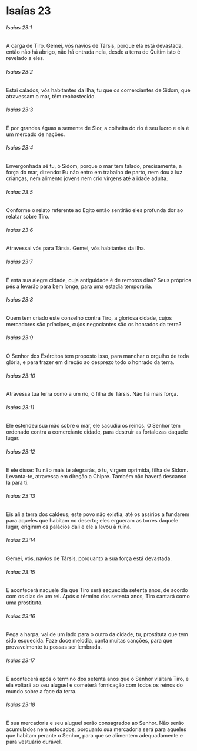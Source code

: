 # Isaías 23

###### Isaías 23:1

A carga de Tiro. Gemei, vós navios de Társis, porque ela está devastada, então não há abrigo, não há entrada nela, desde a terra de Quitim isto é revelado a eles.

###### Isaías 23:2

Estai calados, vós habitantes da ilha; tu que os comerciantes de Sidom, que atravessam o mar, têm reabastecido.

###### Isaías 23:3

E por grandes águas a semente de Sior, a colheita do rio é seu lucro e ela é um mercado de nações.

###### Isaías 23:4

Envergonhada sê tu, ó Sidom, porque o mar tem falado, precisamente, a força do mar, dizendo: Eu não entro em trabalho de parto, nem dou à luz crianças, nem alimento jovens nem crio virgens até a idade adulta.

###### Isaías 23:5

Conforme o relato referente ao Egito então sentirão eles profunda dor ao relatar sobre Tiro.

###### Isaías 23:6

Atravessai vós para Társis. Gemei, vós habitantes da ilha.

###### Isaías 23:7

É esta sua alegre cidade, cuja antiguidade é de remotos dias? Seus próprios pés a levarão para bem longe, para uma estadia temporária.

###### Isaías 23:8

Quem tem criado este conselho contra Tiro, a gloriosa cidade, cujos mercadores são príncipes, cujos negociantes são os honrados da terra?

###### Isaías 23:9

O Senhor dos Exércitos tem proposto isso, para manchar o orgulho de toda glória, e para trazer em direção ao desprezo todo o honrado da terra.

###### Isaías 23:10

Atravessa tua terra como a um rio, ó filha de Társis. Não há mais força.

###### Isaías 23:11

Ele estendeu sua mão sobre o mar, ele sacudiu os reinos. O Senhor tem ordenado contra a comerciante cidade, para destruir as fortalezas daquele lugar.

###### Isaías 23:12

E ele disse: Tu não mais te alegrarás, ó tu, virgem oprimida, filha de Sidom. Levanta-te, atravessa em direção a Chipre. Também não haverá descanso lá para ti.

###### Isaías 23:13

Eis ali a terra dos caldeus; este povo não existia, até os assírios a fundarem para aqueles que habitam no deserto; eles ergueram as torres daquele lugar, erigiram os palácios dali e ele a levou à ruína.

###### Isaías 23:14

Gemei, vós, navios de Társis, porquanto a sua força está devastada.

###### Isaías 23:15

E acontecerá naquele dia que Tiro será esquecida setenta anos, de acordo com os dias de um rei. Após o término dos setenta anos, Tiro cantará como uma prostituta.

###### Isaías 23:16

Pega a harpa, vai de um lado para o outro da cidade, tu, prostituta que tem sido esquecida. Faze doce melodia, canta muitas canções, para que provavelmente tu possas ser lembrada.

###### Isaías 23:17

E acontecerá após o término dos setenta anos que o Senhor visitará Tiro, e ela voltará ao seu aluguel e cometerá fornicação com todos os reinos do mundo sobre a face da terra.

###### Isaías 23:18

E sua mercadoria e seu aluguel serão consagrados ao Senhor. Não serão acumulados nem estocados, porquanto sua mercadoria será para aqueles que habitam perante o Senhor, para que se alimentem adequadamente e para vestuário durável.

